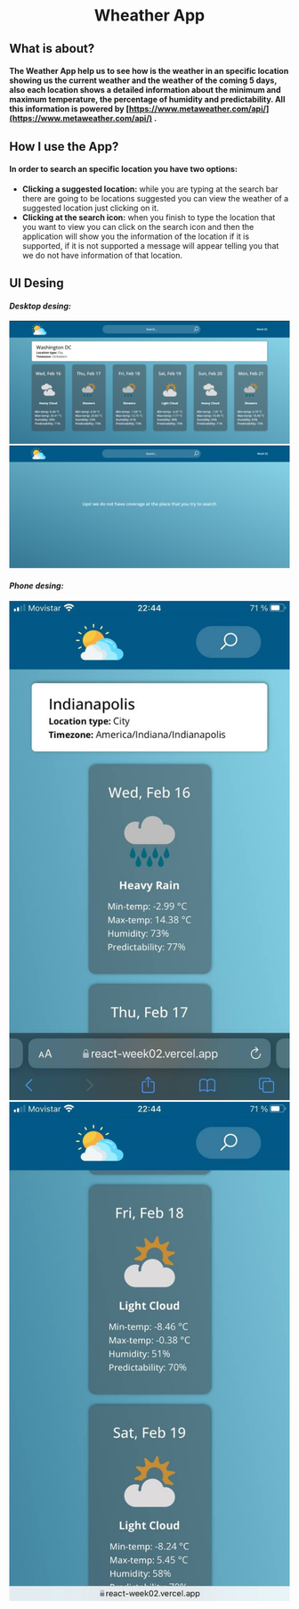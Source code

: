 # <center> Wheather App </center>


## What is about?

#### The Weather App help us to see how is the weather in an specific location showing us the current weather and the weather of the coming 5 days, also each location shows a detailed information about the minimum and maximum temperature, the percentage of humidity and predictability. All this information is powered by [https://www.metaweather.com/api/](https://www.metaweather.com/api/) .

## How I use the App?

#### In order to search an specific location you have two options:

- **Clicking a suggested location:** while you are typing at the search bar there are going to be locations suggested you can view the weather of a suggested location just clicking on it.
- **Clicking at the search icon:** when you finish to type the location that you want to view you can click on the search icon and then the application will show you the information of the location if it is supported, if it is not supported a message will appear telling you that we do not have information of that location.

## UI Desing

#### _Desktop desing:_

![desktop ui](./assets/img/desktopUI.png)
![desktop ui](./assets/img/desktopUI2.png)

#### _Phone desing:_

![phone ui](./assets/img/appleUI.jpg)
![phone ui 2](./assets/img/appleUI2.jpg)
